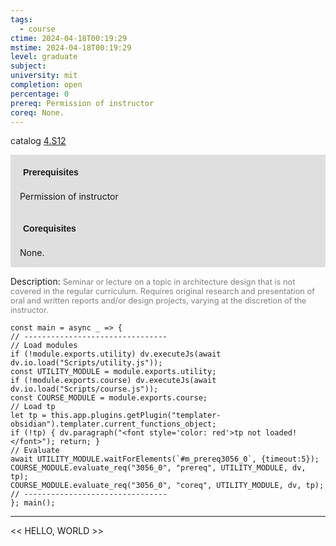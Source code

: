```yaml
---
tags:
  - course
ctime: 2024-04-18T00:19:29
mstime: 2024-04-18T00:19:29
level: graduate
subject: 
university: mit
completion: open
percentage: 0
prereq: Permission of instructor
coreq: None.
---
```


catalog [4.S12](http://student.mit.edu/catalog/m4a.html#4.S12)

<span style="display: block; padding: 15px; background-color: rgb(100, 100, 100, 0.2);"><font id="m_prereq3056_0" style="display: block; font-family: Arial, sans-serif; font-weight: bold; padding: 5px">Prerequisites</font><br><span id="prereq3056_0">Permission of instructor</span></span>
<span style="display: block; padding: 15px; background-color: rgb(100, 100, 100, 0.2);"><font id="m_coreq3056_0" style="display: block; font-family: Arial, sans-serif; font-weight: bold; padding: 5px">Corequisites</font><br><span id="coreq3056_0">None.</span></span>

<font style="">Description:</font>
<font style="color: grey; font-size: 0.8rem;">Seminar or lecture on a topic in architecture design that is not covered in the regular curriculum. Requires original research and presentation of oral and written reports and/or design projects, varying at the discretion of the instructor.</font>

```dataviewjs
const main = async _ => {
// --------------------------------
// Load modules
if (!module.exports.utility) dv.executeJs(await dv.io.load("Scripts/utility.js"));
const UTILITY_MODULE = module.exports.utility;
if (!module.exports.course) dv.executeJs(await dv.io.load("Scripts/course.js"));
const COURSE_MODULE = module.exports.course;
// Load tp
let tp = this.app.plugins.getPlugin("templater-obsidian").templater.current_functions_object;
if (!tp) { dv.paragraph("<font style='color: red'>tp not loaded!</font>"); return; }
// Evaluate
await UTILITY_MODULE.waitForElements(`#m_prereq3056_0`, {timeout:5});
COURSE_MODULE.evaluate_req("3056_0", "prereq", UTILITY_MODULE, dv, tp);
COURSE_MODULE.evaluate_req("3056_0", "coreq", UTILITY_MODULE, dv, tp);
// --------------------------------
}; main();
```

---

<< HELLO, WORLD >>
